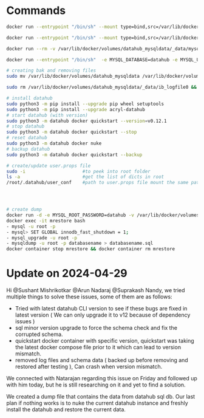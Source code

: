 



# Commands

```bash
docker run --entrypoint "/bin/sh" --mount type=bind,src=/var/lib/docker/volumes/quickstart_mysqldata/_data/mysql/,dst=/var/lib/mysql --mount type=bind,src=/home/ec2-user/mysql_vol_dumps/quickstart_mysqldata/,dst=/data/backups --rm container-registry.oracle.com/mysql/community-server:8.0 -c "mysqldump -udatahub --password='datahub' --all-databases > /data/backups/all-databases.sql"

docker run --entrypoint "/bin/sh" --mount type=bind,src=/var/lib/docker/volumes/datahub_mysqldata/_data/mysql/,dst=/var/lib/mysql --mount type=bind,src=/home/ec2-user/mysql_vol_dumps/datahub_mysqldata/,dst=/data/backups --rm container-registry.oracle.com/mysql/community-server:8.0 -c "mysqldump -uadmin --password='datahub' --all-databases > /data/backups/all-databases.sql"

docker run --rm -v /var/lib/docker/volumes/datahub_mysqldata/_data/mysql/:/var/lib/mysql -v /home/ec2-user/mysql_vol_dumps/datahub_mysqldata/:/data/backups -it mysql:latest bash

docker run --entrypoint "/bin/sh"  -e MYSQL_DATABASE=datahub -e MYSQL_USER=datahub -e MYSQL_PASSWORD=datahub -e MYSQL_ROOT_PASSWORD=datahub --mount type=bind,src=/var/lib/docker/volumes/datahub_mysqldata/_data/mysql/,dst=/var/lib/mysql --mount type=bind,src=/home/ec2-user/mysql_vol_dumps/datahub_mysqldata/,dst=/data/backups --rm container-registry.oracle.com/mysql/community-server:8.0 -c "mysqldump -uadmin --password='datahub' --all-databases > /data/backups/all-databases.sql"

# creating bak and removing files
sudo mv /var/lib/docker/volumes/datahub_mysqldata /var/lib/docker/volumes/datahub_mysqldata.bak && sudo mv /var/lib/docker/volumes/quickstart_mysqldata /var/lib/docker/volumes/quickstart_mysqldata.bak

sudo rm /var/lib/docker/volumes/datahub_mysqldata/_data/ib_logfile0 && sudo rm /var/lib/docker/volumes/datahub_mysqldata/_data/ib_logfile1 && sudo rm /var/lib/docker/volumes/datahub_mysqldata/_data/ibdata1

# install datahub
sudo python3 -m pip install --upgrade pip wheel setuptools 
sudo python3 -m pip install --upgrade acryl-datahub
# start datahub (with version)
sudo python3 -m datahub docker quickstart --version=v0.12.1
# stop datahub
sudo python3 -m datahub docker quickstart --stop
# reset datahub
sudo python3 -m datahub docker nuke
# backup datahub
sudo python3 -m datahub docker quickstart --backup

# create/update user.props file
sudo -i                     #to peek into root folder
ls -a                       #get the list of dicts in root
/root/.datahub/user_conf    #path to user.props file mount the same path in docker compose file




# create dump
docker run -d -e MYSQL_ROOT_PASSWORD=datahub -v /var/lib/docker/volumes/datahub_mysqldata/_data/mysql:/var/lib/mysql --name mrestore mysql:5.7
docker exec -it mrestore bash
- mysql -u root -p
- mysql> SET GLOBAL innodb_fast_shutdown = 1;
- mysql_upgrade -u root -p
- mysqldump -u root -p databasename > databasename.sql
docker container stop mrestore && docker container rm mrestore
```


# Update on 2024-04-29

Hi @Sushant Mishrikotkar @Arun Nadaraj @Suprakash Nandy, we tried multiple things to solve these issues, some of them are as follows:
- Tried with latest datahub CLI version to see if these bugs are fixed in latest version ( We can only upgrade it to v12 because of dependency issues )
- sql minor version upgrade to force the schema check and fix the corrupted schema.
- quickstart docker container with specific version, quickstart was taking the latest docker compose file prior to it which can lead to version mismatch.
- removed log files and schema data ( backed up before removing and restored after testing ), Can crash when version mismatch.

We connected with Natarajan regarding this issue on Friday and followed up with him today, but he is still researching on it and yet to find a solution.

We created a dump file that contains the data from datahub sql db. Our last plan if nothing works is to nuke the current datahub instance and freshly install the datahub and restore the current data.
